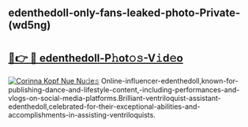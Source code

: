 ## edenthedoll-only-fans​-leaked-photo​-Private-(wd5ng)


# <h2><a href="https://mediaupload.pro?title=edenthedoll&ref=git">🔗👉 🔴 edenthedoll-P𝚑ot𝚘𝚜-V𝚒d𝚎o</a></h2>

[![Corinna Kopf Nue Nu𝚍e𝚜](https://i.imgur.com/0qMVB7G.gif)](https://mediaupload.pro?title=edenthedoll&ref=git)
Online-influencer-edenthedoll,known-for-publishing-dance-and-lifestyle-content,-including-performances-and-vlogs-on-social-media-platforms.Brilliant-ventriloquist-assistant-edenthedoll,celebrated-for-their-exceptional-abilities-and-accomplishments-in-assisting-ventriloquists.  